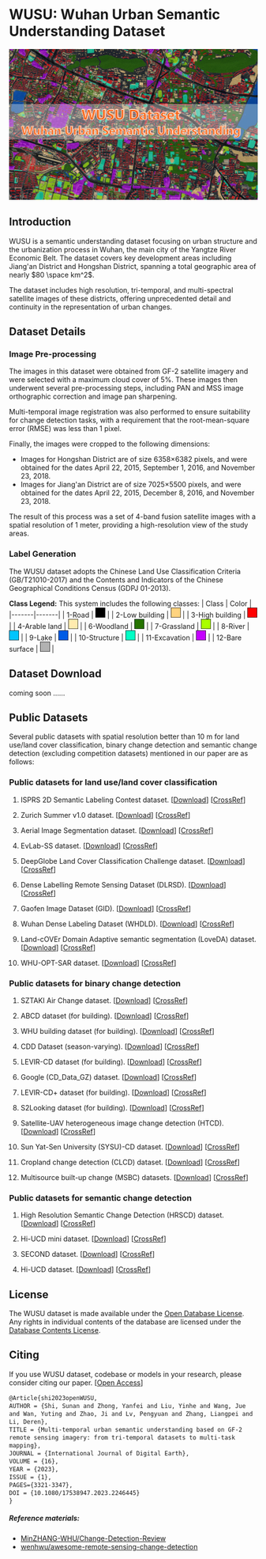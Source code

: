 # WUSU: Wuhan Urban Semantic Understanding Dataset

![WUSU](./fig/WUSU_page.png)

## Introduction

WUSU is a semantic understanding dataset focusing on urban structure and the urbanization process in Wuhan, the main city of the Yangtze River Economic Belt. The dataset covers key development areas including Jiang'an District and Hongshan District, spanning a total geographic area of nearly $80 \space km^2$. 

The dataset includes high resolution, tri-temporal, and multi-spectral satellite images of these districts, offering unprecedented detail and continuity in the representation of urban changes. 

## Dataset Details

### Image Pre-processing

The images in this dataset were obtained from GF-2 satellite imagery and were selected with a maximum cloud cover of 5%. These images then underwent several pre-processing steps, including PAN and MSS image orthographic correction and image pan sharpening. 

Multi-temporal image registration was also performed to ensure suitability for change detection tasks, with a requirement that the root-mean-square error (RMSE) was less than 1 pixel.

Finally, the images were cropped to the following dimensions:

- Images for Hongshan District are of size 6358×6382 pixels, and were obtained for the dates April 22, 2015, September 1, 2016, and November 23, 2018.
- Images for Jiang'an District are of size 7025×5500 pixels, and were obtained for the dates April 22, 2015, December 8, 2016, and November 23, 2018.

The result of this process was a set of 4-band fusion satellite images with a spatial resolution of 1 meter, providing a high-resolution view of the study areas.

### Label Generation

The WUSU dataset adopts the Chinese Land Use Classification Criteria (GB/T21010-2017) and the Contents and Indicators of the Chinese Geographical Conditions Census (GDPJ 01-2013).

**Class Legend:**
This system includes the following classes:
| Class | Color |
|-------|-------|
| 1-Road | <img src="./fig/class_1.png" alt="Road" width="20" height="20"> |
| 2-Low building | <img src="./fig/class_2.png" alt="Low building" width="20" height="20"> |
| 3-High building | <img src="./fig/class_3.png" alt="High building" width="20" height="20"> |
| 4-Arable land | <img src="./fig/class_4.png" alt="Arable land" width="20" height="20"> |
| 6-Woodland | <img src="./fig/class_6.png" alt="Woodland" width="20" height="20"> |
| 7-Grassland | <img src="./fig/class_7.png" alt="Grassland" width="20" height="20"> |
| 8-River | <img src="./fig/class_8.png" alt="River" width="20" height="20"> |
| 9-Lake | <img src="./fig/class_9.png" alt="Lake" width="20" height="20"> |
| 10-Structure | <img src="./fig/class_10.png" alt="Structure" width="20" height="20"> |
| 11-Excavation | <img src="./fig/class_11.png" alt="Excavation" width="20" height="20"> |
| 12-Bare surface | <img src="./fig/class_12.png" alt="Bare surface" width="20" height="20"> |



## Dataset Download

coming soon ……

## Public Datasets
Several public datasets with spatial resolution better than 10 m for land use/land cover classification, binary change detection and semantic change detection (excluding competition datasets) mentioned in our paper are as follows:

### Public datasets for land use/land cover classification
1.  ISPRS 2D Semantic Labeling Contest dataset. [<a href="https://www.isprs.org/education/benchmarks/UrbanSemLab/default.aspx" target="_blank">Download</a>] [<a href="https://www.repo.uni-hannover.de/handle/123456789/5086" target="_blank">CrossRef</a>] </span>

2.  Zurich Summer v1.0 dataset. [<a href="https://zenodo.org/record/5914759" target="_blank">Download</a>] [<a href="https://www.cv-foundation.org/openaccess/content_cvpr_workshops_2015/W13/papers/Volpi_Semantic_Segmentation_of_2015_CVPR_paper.pdf" target="_blank">CrossRef</a>] </span>

3.  Aerial Image Segmentation dataset. [<a href="https://zenodo.org/record/1154821#.XH6HtygzbIU" target="_blank">Download</a>] [<a href="https://ieeexplore.ieee.org/abstract/document/7987710" target="_blank">CrossRef</a>] </span>

4.  EvLab-SS dataset. [<a href="http://earthvisionlab.whu.edu.cn/zm/SemanticSegmentation/index.html" target="_blank">Download</a>] [<a href="https://www.mdpi.com/2072-4292/9/5/500" target="_blank">CrossRef</a>] </span>

5.  DeepGlobe Land Cover Classification Challenge dataset. [<a href="http://deepglobe.org/challenge.html" target="_blank">Download</a>] [<a href="https://openaccess.thecvf.com/content_cvpr_2018_workshops/papers/w4/Demir_DeepGlobe_2018_A_CVPR_2018_paper.pdf" target="_blank">CrossRef</a>] </span> 

6.  Dense Labelling Remote Sensing Dataset (DLRSD). [<a href="https://competitions.codalab.org/competitions/18468" target="_blank">Download</a>] [<a href="https://pdfs.semanticscholar.org/0524/20a902559352b5d27e71f1600cadd6ed465e.pdf" target="_blank">CrossRef</a>] </span> 

7.  Gaofen Image Dataset (GID). [<a href="http://captain.whu.edu.cn/GID/" target="_blank">Download</a>] [<a href="https://www.sciencedirect.com/science/article/abs/pii/S0034425719303414" target="_blank">CrossRef</a>] </span>

8.  Wuhan Dense Labeling Dataset (WHDLD). [<a href="https://faculty.nuist.edu.cn/zhouwx/zh_CN/zdylm/123271/list/index.htm" target="_blank">Download</a>] [<a href="https://ieeexplore.ieee.org/abstract/document/8954885" target="_blank">CrossRef</a>] </span>

9.  Land-cOVEr Domain Adaptive semantic segmentation (LoveDA) dataset. [<a href="https://github.com/Junjue-Wang/LoveDA" target="_blank">Download</a>] [<a href="https://arxiv.org/abs/2110.08733" target="_blank">CrossRef</a>] </span>

10. WHU-OPT-SAR dataset. [<a href="https://github.com/AmberHen/WHU-OPT-SAR-dataset" target="_blank">Download</a>] [<a href="https://www.sciencedirect.com/science/article/pii/S0303243421003457" target="_blank">CrossRef</a>] </span>


### Public datasets for binary change detection
1.  SZTAKI Air Change dataset. [<a href="http://web.eee.sztaki.hu/remotesensing/airchange_benchmark.html" target="_blank">Download</a>] [<a href="https://ieeexplore.ieee.org/abstract/document/5169964" target="_blank">CrossRef</a>] </span>

2.  ABCD dataset (for building). [<a href="https://github.com/gistairc/ABCDdataset" target="_blank">Download</a>] [<a href="https://ieeexplore.ieee.org/abstract/document/7986759" target="_blank">CrossRef</a>] </span>

3.  WHU building dataset (for building). [<a href="http://gpcv.whu.edu.cn/data/building_dataset.html" target="_blank">Download</a>] [<a href="https://ieeexplore.ieee.org/abstract/document/8444434" target="_blank">CrossRef</a>] </span>

4.  CDD Dataset (season-varying). [<a href="https://drive.google.com/file/d/1GX656JqqOyBi_Ef0w65kDGVto-nHrNs9" target="_blank">Download</a>] [<a href="https://pdfs.semanticscholar.org/ae15/e5ccccaaff44ab542003386349ef1d3b7511.pdf" target="_blank">CrossRef</a>] </span>

5.  LEVIR-CD dataset (for building). [<a href="https://justchenhao.github.io/LEVIR/" target="_blank">Download</a>] [<a href="https://www.mdpi.com/2072-4292/12/10/1662" target="_blank">CrossRef</a>] </span>

6.  Google (CD_Data_GZ) dataset. [<a href="https://github.com/daifeng2016/Change-Detection-Dataset-for-High-Resolution-Satellite-Imagery" target="_blank">Download</a>] [<a href="https://ieeexplore.ieee.org/abstract/document/9161009" target="_blank">CrossRef</a>] </span>

7.  LEVIR-CD+ dataset (for building). [<a href="https://github.com/S2Looking/Dataset" target="_blank">Download</a>] [<a href="https://www.mdpi.com/2072-4292/13/24/5094" target="_blank">CrossRef</a>] </span>

8.  S2Looking dataset (for building). [<a href="https://github.com/S2Looking/Dataset" target="_blank">Download</a>] [<a href="https://www.mdpi.com/2072-4292/13/24/5094" target="_blank">CrossRef</a>] </span>

9.  Satellite-UAV heterogeneous image change detection (HTCD). [<a href="https://github.com/ShaoRuizhe/SUNet-change_detection" target="_blank">Download</a>] [<a href="https://www.mdpi.com/2072-4292/13/18/3750" target="_blank">CrossRef</a>] </span>

10. Sun Yat-Sen University (SYSU)-CD dataset. [<a href="https://github.com/liumency/SYSU-CD" target="_blank">Download</a>] [<a href="https://ieeexplore.ieee.org/abstract/document/9467555" target="_blank">CrossRef</a>] </span>

11. Cropland change detection (CLCD) dataset. [<a href="https://github.com/liumency/CropLand-CD" target="_blank">Download</a>] [<a href="https://ieeexplore.ieee.org/abstract/document/9780164" target="_blank">CrossRef</a>] </span>

12. Multisource built-up change (MSBC) datasets. [<a href="https://github.com/Lihy256/MSCDUnet" target="_blank">Download</a>] [<a href="https://ieeexplore.ieee.org/abstract/document/9791854" target="_blank">CrossRef</a>] </span>


### Public datasets for semantic change detection
1.  High Resolution Semantic Change Detection (HRSCD) dataset. [<a href="https://ieee-dataport.org/open-access/hrscd-high-resolution-semantic-change-detection-dataset" target="_blank">Download</a>] [<a href="https://www.sciencedirect.com/science/article/abs/pii/S1077314219300992" target="_blank">CrossRef</a>] </span>

2.  Hi-UCD mini dataset. [<a href="https://github.com/Daisy-7/Hi-UCD-S" target="_blank">Download</a>] [<a href="https://arxiv.org/abs/2011.03247" target="_blank">CrossRef</a>] </span>

3.  SECOND dataset. [<a href="http://www.captain-whu.com/project/SCD" target="_blank">Download</a>] [<a href="https://ieeexplore.ieee.org/abstract/document/9555824" target="_blank">CrossRef</a>] </span>

4.  Hi-UCD dataset. [<a href="https://github.com/Daisy-7/Hi-UCD-S" target="_blank">Download</a>] [<a href="https://www.sciencedirect.com/science/article/abs/pii/S0924271622002210" target="_blank">CrossRef</a>] </span>


## License

The WUSU dataset is made available under the [Open Database License](http://opendatacommons.org/licenses/odbl/1.0/). Any rights in individual contents of the database are licensed under the [Database Contents License](http://opendatacommons.org/licenses/dbcl/1.0/).


## Citing

If you use WUSU dataset, codebase or models in your research, please consider citing our paper. [<a href="https://doi.org/10.1080/17538947.2023.2246445" target="_blank">Open Access</a>]

```
@Article{shi2023openWUSU,
AUTHOR = {Shi, Sunan and Zhong, Yanfei and Liu, Yinhe and Wang, Jue and Wan, Yuting and Zhao, Ji and Lv, Pengyuan and Zhang, Liangpei and Li, Deren},
TITLE = {Multi-temporal urban semantic understanding based on GF-2 remote sensing imagery: from tri-temporal datasets to multi-task mapping},
JOURNAL = {International Journal of Digital Earth},
VOLUME = {16},
YEAR = {2023},
ISSUE = {1},
PAGES={3321-3347},
DOI = {10.1080/17538947.2023.2246445}
}
```
  
##### Reference materials:  
* [MinZHANG-WHU/Change-Detection-Review](https://github.com/MinZHANG-WHU/Change-Detection-Review)
* [wenhwu/awesome-remote-sensing-change-detection](https://github.com/wenhwu/awesome-remote-sensing-change-detection)
